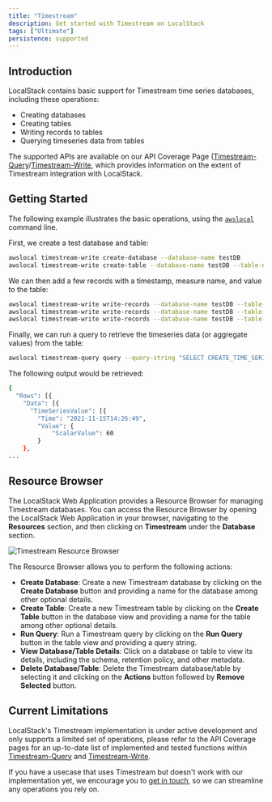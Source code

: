 ```yaml
---
title: "Timestream"
description: Get started with Timestream on LocalStack
tags: ["Ultimate"]
persistence: supported
---
```


## Introduction

LocalStack contains basic support for Timestream time series databases, including these operations:

* Creating databases
* Creating tables
* Writing records to tables
* Querying timeseries data from tables

The supported APIs are available on our API Coverage Page ([Timestream-Query]()/[Timestream-Write](), which provides information on the extent of Timestream integration with LocalStack.

## Getting Started

The following example illustrates the basic operations, using the [`awslocal`](https://github.com/localstack/awscli-local) command line.

First, we create a test database and table:

```bash
awslocal timestream-write create-database --database-name testDB
awslocal timestream-write create-table --database-name testDB --table-name testTable
```

We can then add a few records with a timestamp, measure name, and value to the table:

```bash
awslocal timestream-write write-records --database-name testDB --table-name testTable --records '[{"MeasureName":"cpu","MeasureValue":"60","TimeUnit":"SECONDS","Time":"1636986409"}]'
awslocal timestream-write write-records --database-name testDB --table-name testTable --records '[{"MeasureName":"cpu","MeasureValue":"80","TimeUnit":"SECONDS","Time":"1636986412"}]'
awslocal timestream-write write-records --database-name testDB --table-name testTable --records '[{"MeasureName":"cpu","MeasureValue":"70","TimeUnit":"SECONDS","Time":"1636986414"}]'
```

Finally, we can run a query to retrieve the timeseries data (or aggregate values) from the table:

```bash
awslocal timestream-query query --query-string "SELECT CREATE_TIME_SERIES(time, measure_value::double) as cpu FROM testDB.timeStreamTable WHERE measure_name='cpu'"
```

The following output would be retrieved:

```bash
{
  "Rows": [{
    "Data": [{
      "TimeSeriesValue": [{
        "Time": "2021-11-15T14:26:49",
        "Value": {
            "ScalarValue": 60
        }
    },
...
```

## Resource Browser

The LocalStack Web Application provides a Resource Browser for managing Timestream databases.
You can access the Resource Browser by opening the LocalStack Web Application in your browser, navigating to the **Resources** section, and then clicking on **Timestream** under the **Database** section.

![Timestream Resource Browser](/images/aws/timestream-resource-browser.png)

The Resource Browser allows you to perform the following actions:

* **Create Database**: Create a new Timestream database by clicking on the **Create Database** button and providing a name for the database among other optional details.
* **Create Table**: Create a new Timestream table by clicking on the **Create Table** button in the database view and providing a name for the table among other optional details.
* **Run Query**: Run a Timestream query by clicking on the **Run Query** button in the table view and providing a query string.
* **View Database/Table Details**: Click on a database or table to view its details, including the schema, retention policy, and other metadata.
* **Delete Database/Table**: Delete the Timestream database/table by selecting it and clicking on the **Actions** button followed by **Remove Selected** button.

## Current Limitations

LocalStack's Timestream implementation is under active development and only supports a limited set of operations, please refer to the API Coverage pages for an up-to-date list of implemented and tested functions within [Timestream-Query]() and [Timestream-Write]().

If you have a usecase that uses Timestream but doesn't work with our implementation yet, we encourage you to [get in touch](https://localstack.cloud/contact/), so we can streamline any operations you rely on.
